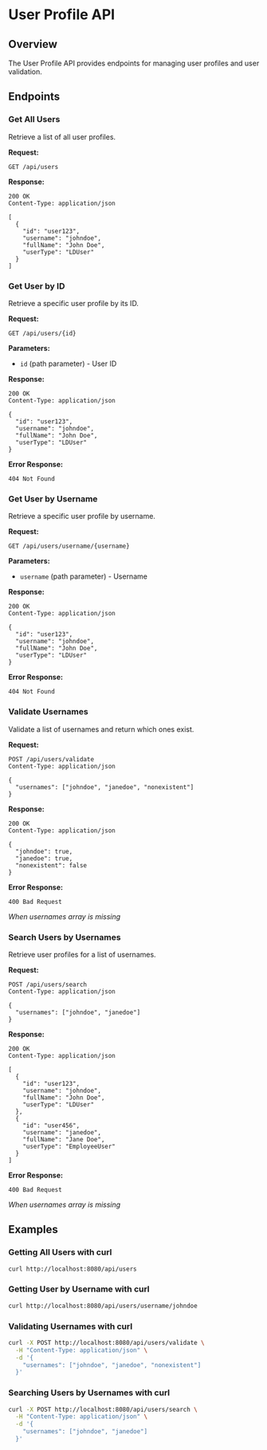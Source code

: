 # User Profile API

## Overview
The User Profile API provides endpoints for managing user profiles and user validation.

## Endpoints

### Get All Users
Retrieve a list of all user profiles.

**Request:**
```http
GET /api/users
```

**Response:**
```http
200 OK
Content-Type: application/json

[
  {
    "id": "user123",
    "username": "johndoe",
    "fullName": "John Doe",
    "userType": "LDUser"
  }
]
```

### Get User by ID
Retrieve a specific user profile by its ID.

**Request:**
```http
GET /api/users/{id}
```

**Parameters:**
- `id` (path parameter) - User ID

**Response:**
```http
200 OK
Content-Type: application/json

{
  "id": "user123",
  "username": "johndoe",
  "fullName": "John Doe",
  "userType": "LDUser"
}
```

**Error Response:**
```http
404 Not Found
```

### Get User by Username
Retrieve a specific user profile by username.

**Request:**
```http
GET /api/users/username/{username}
```

**Parameters:**
- `username` (path parameter) - Username

**Response:**
```http
200 OK
Content-Type: application/json

{
  "id": "user123",
  "username": "johndoe",
  "fullName": "John Doe",
  "userType": "LDUser"
}
```

**Error Response:**
```http
404 Not Found
```

### Validate Usernames
Validate a list of usernames and return which ones exist.

**Request:**
```http
POST /api/users/validate
Content-Type: application/json

{
  "usernames": ["johndoe", "janedoe", "nonexistent"]
}
```

**Response:**
```http
200 OK
Content-Type: application/json

{
  "johndoe": true,
  "janedoe": true,
  "nonexistent": false
}
```

**Error Response:**
```http
400 Bad Request
```
*When usernames array is missing*

### Search Users by Usernames
Retrieve user profiles for a list of usernames.

**Request:**
```http
POST /api/users/search
Content-Type: application/json

{
  "usernames": ["johndoe", "janedoe"]
}
```

**Response:**
```http
200 OK
Content-Type: application/json

[
  {
    "id": "user123",
    "username": "johndoe",
    "fullName": "John Doe",
    "userType": "LDUser"
  },
  {
    "id": "user456",
    "username": "janedoe",
    "fullName": "Jane Doe",
    "userType": "EmployeeUser"
  }
]
```

**Error Response:**
```http
400 Bad Request
```
*When usernames array is missing*

## Examples

### Getting All Users with curl
```bash
curl http://localhost:8080/api/users
```

### Getting User by Username with curl
```bash
curl http://localhost:8080/api/users/username/johndoe
```

### Validating Usernames with curl
```bash
curl -X POST http://localhost:8080/api/users/validate \
  -H "Content-Type: application/json" \
  -d '{
    "usernames": ["johndoe", "janedoe", "nonexistent"]
  }'
```

### Searching Users by Usernames with curl
```bash
curl -X POST http://localhost:8080/api/users/search \
  -H "Content-Type: application/json" \
  -d '{
    "usernames": ["johndoe", "janedoe"]
  }'
```